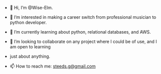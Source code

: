 - 👋 Hi, I’m @Wise-Elm.

- 👀 I’m interested in making a career switch from professional musician to python developer.

- 🌱 I’m currently learning about python, relational databases, and AWS.

- 💞️ I’m looking to collaborate on any project where I could be of use, and I am open to learning
- just about anything.

- 📫 How to reach me: steeds.g@gmail.com


